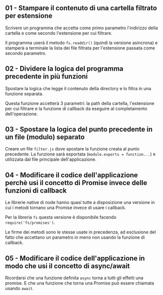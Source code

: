 ## 01 - Stampare il contenuto di una cartella filtrato per estensione
Scrivere un programma che accetta come primo parametro l'indirizzo della cartella e come secondo l'estensione per cui filtrare.

Il programma userà il metodo `fs.readdir()` (quindi la versione asincrona) e stamperà a terminale la lista dei file filtrata per l'estensione passata come secondo parametro.

## 02 - Dividere la logica del programma precedente in più funzioni
Spostare la logica che legge il contenuto della directory e lo filtra in una funzione separata.

Questa funzione accetterà 3 parametri: la path della cartella, l'estensione per cui filtrare e la funzione di callback da eseguire al completamento dell'operazione.

## 03 - Spostare la logica del punto precedente in un file (modulo) separato
Creare un file `filter.js` dove spostare la funzione creata al punto precedente. La funzione sarà esportata (`module.exports = function...`) e utilizzata dal file principale dell'applicazione.

## 04 - Modificare il codice dell'applicazione perchè usi il concetto di Promise invece delle funzioni di callback
Le librerie native di node hanno quasi tutte a disposizione una versione in cui i metodi tornano una Promise invece di usare i callback.

Per la libreria `fs` questa versione è disponibile facendo `require('fs/promises')`.

Le firme dei metodi sono le stesse usate in precedenza, ad esclusione del fatto che accettano un parametro in meno non usando la funzione di callback.

## 05 - Modificare il codice dell'applicazione in modo che usi il concetto di async/await
Ricordarsi che una funzione definita `async` torna a tutti gli effetti una promise. E che una funzione che torna una Promise può essere chiamata usando `await`.